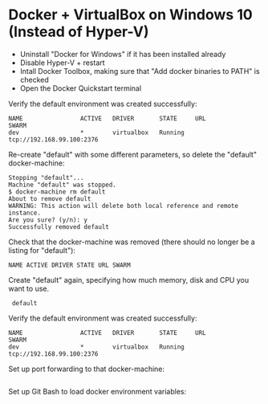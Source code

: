 # Docker + VirtualBox on Windows 10 (Instead of Hyper-V)

* Uninstall "Docker for Windows" if it has been installed already
* Disable Hyper-V + restart
* Intall Docker Toolbox, making sure that "Add docker binaries to PATH" is checked
* Open the Docker Quickstart terminal

Verify the default environment was created successfully:
```$ docker-machine ls
NAME                ACTIVE   DRIVER       STATE     URL                        SWARM
dev                 *        virtualbox   Running   tcp://192.168.99.100:2376
```
 
Re-create "default" with some different parameters, so delete the "default" docker-machine:

```$ docker-machine stop default
Stopping "default"...
Machine "default" was stopped.
$ docker-machine rm default
About to remove default
WARNING: This action will delete both local reference and remote instance.
Are you sure? (y/n): y
Successfully removed default
```

Check that the docker-machine was removed (there should no longer be a listing for "default"):

```$ docker-machine ls
NAME ACTIVE DRIVER STATE URL SWARM
```

Create "default" again, specifying how much memory, disk and CPU you want to use.

```$ docker-machine create -d virtualbox --virtualbox-disk-size "100000" --virtualbox-memory 4096 --virtualbox-cpu-count 3
 default
 ```
 
Verify the default environment was created successfully:

```$ docker-machine ls
NAME                ACTIVE   DRIVER       STATE     URL                        SWARM
dev                 *        virtualbox   Running   tcp://192.168.99.100:2376
```
 
Set up port forwarding to that docker-machine:
```$ '/c/Program Files/Oracle/VirtualBox/VBoxManage.exe' controlvm default natpf1 tcp-port8080,tcp,,8080,,8080
```
 
Set up Git Bash to load docker environment variables:

```$ cat 'eval $(docker-machine env default)' >> ~/.bash_profile
```
